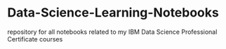 # Data-Science-Learning-Notebooks
repository for all notebooks related to my IBM Data Science Professional Certificate courses
